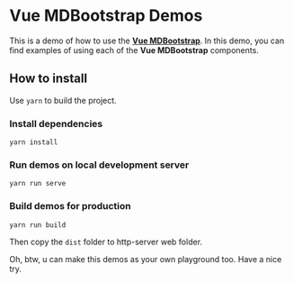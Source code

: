 # Vue MDBootstrap Demos

This is a demo of how to use the 
**[Vue MDBootstrap](https://github.com/ahmadfajar/vue-mdbootstrap)**. 
In this demo, you can find examples of using each of the **Vue MDBootstrap** components.


## How to install

Use `yarn` to build the project.

### Install dependencies

```shell script
yarn install
```

### Run demos on local development server

```shell script
yarn run serve
```

### Build demos for production

```shell script
yarn run build
```

Then copy the `dist` folder to http-server web folder.

Oh, btw, u can make this demos as your own playground too. Have a nice try.
